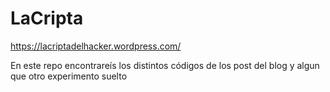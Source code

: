 # LaCripta
https://lacriptadelhacker.wordpress.com/

En este repo encontrareís los distintos códigos de los post del blog y algun que otro experimento suelto 
